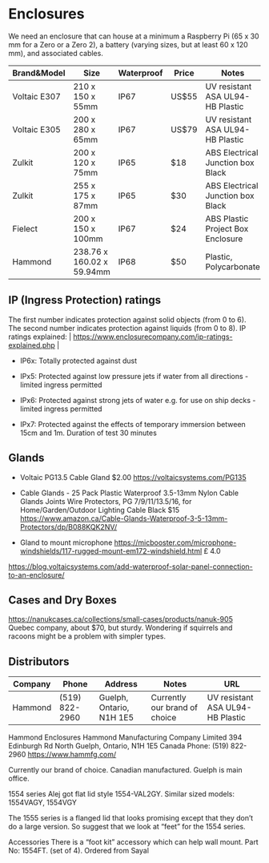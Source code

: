 # Enclosures


We need an enclosure that can house at a minimum a Raspberry Pi (65 x 30 mm for a Zero or a Zero 2), a battery (varying sizes, but at least 60 x 120 mm),
 and associated cables.



| Brand&Model   | Size             | Waterproof | Price | Notes | URL |
|---------------|------------------|------------|-------|-------|-----|
| Voltaic E307  |210 x 150 x 55mm  |  IP67      | US$55 | UV resistant ASA UL94-HB Plastic |https://voltaicsystems.com/medium-solar-ready-enclosure/ |
| Voltaic E305  |200 x 280 x 65mm  |  IP67      | US$79 | UV resistant ASA UL94-HB Plastic |https://voltaicsystems.com/large-solar-ready-enclosure/ |
| Zulkit        | 200 x 120 x 75mm | IP65       | $18   | ABS Electrical Junction box Black | https://www.amazon.ca/Zulkit-Waterproof-Electronic-Enclosure-100x68x50mm/dp/B07RT6NWTR/|
| Zulkit        | 255 x 175 x 87mm | IP65       | $30   | ABS Electrical Junction box Black | https://www.amazon.ca/Zulkit-Waterproof-Electronic-Enclosure-100x68x50mm/dp/B07RT6NWTR/|
| Fielect | 200 x 150 x 100mm |  IP67 | $24 | ABS Plastic Project Box Enclosure | https://www.amazon.ca/Fielect-Waterproof-Electronic-Enclosure-200x150x100mm/dp/B07ZLMCK6C/|
| Hammond | 238.76 x 160.02 x 59.94mm |  IP68 | $50 | Plastic, Polycarbonate | https://www.digikey.ca/en/products/detail/hammond-manufacturing/1554VAL2GY/13165456|


## IP  (Ingress Protection) ratings

The first number indicates protection against solid objects (from 0 to 6).
The second number indicates protection against liquids (from 0 to 8).
IP ratings explained: | https://www.enclosurecompany.com/ip-ratings-explained.php |

- IP6x: Totally protected against dust

- IPx5: Protected against low pressure jets if water from all directions - limited ingress permitted
- IPx6: Protected against strong jets of water e.g. for use on ship decks - limited ingress permitted
- IPx7: Protected against the effects of temporary immersion between 15cm and 1m. Duration of test 30 minutes

 

## Glands


- Voltaic PG13.5 Cable Gland $2.00 https://voltaicsystems.com/PG135

- Cable Glands - 25 Pack Plastic Waterproof 3.5-13mm Nylon Cable Glands Joints Wire Protectors, PG 7/9/11/13.5/16, for Home/Garden/Outdoor Lighting Cable Black 
$15 
https://www.amazon.ca/Cable-Glands-Waterproof-3-5-13mm-Protectors/dp/B088KQK2NV/

- Gland to mount microphone https://micbooster.com/microphone-windshields/117-rugged-mount-em172-windshield.html £ 4.0

https://blog.voltaicsystems.com/add-waterproof-solar-panel-connection-to-an-enclosure/


## Cases and Dry Boxes

https://nanukcases.ca/collections/small-cases/products/nanuk-905
Quebec company, about $70, but sturdy. Wondering if squirrels and racoons might be a problem with simpler types.

## Distributors

| Company       | Phone          | Address                  |  Notes               | URL   |
|---------------|----------------|--------------------------|----------------------|-------|
| Hammond       |(519) 822-2960  |Guelph, Ontario, N1H 1E5  | Currently our brand of choice | UV resistant ASA UL94-HB Plastic |https://www.hammfg.com/|


Hammond Enclosures
Hammond Manufacturing Company Limited
394 Edinburgh Rd North
Guelph, Ontario, N1H 1E5 
Canada
Phone: (519) 822-2960
https://www.hammfg.com/

Currently our brand of choice. Canadian manufactured. Guelph is main office.

1554 series
Alej  got flat lid style 1554-VAL2GY. Similar sized models: 1554VAGY, 1554VGY

The 1555 series is a flanged lid that looks promising except that they don’t do a large version. So suggest that we look at “feet” for the 1554 series.

Accessories
There is a “foot kit” accessory which can help wall mount. 
Part No: 1554FT. (set of 4). Ordered from Sayal

 
